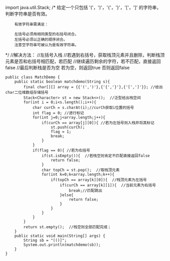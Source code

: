 import java.util.Stack;
/*
给定一个只包括 '('，')'，'{'，'}'，'['，']' 的字符串，判断字符串是否有效。

        有效字符串需满足：
    
        左括号必须用相同类型的右括号闭合。
        左括号必须以正确的顺序闭合。
        注意空字符串可被认为是有效字符串。
*/
//解决方法：
//左括号入栈
//若遇到右括号，获取栈顶元素并且删除，判断栈顶元素是否和右括号相匹配，若匹配
//继续遍历剩余的字符，若不匹配，直接返回false
//最后判断栈是否为空 若为空，则返回true 否则返回false

```
public class MatchDemo {
    public static boolean matchdemo(String s){
        final char[][] array = {{'(',')'},{'{','}'},{'[',']'}}; //给出char二位维数组存储括号
        Stack<Character> st = new Stack<>();  //泛型给出栈空间
        for(int i = 0;i<s.length();i++){
            char curCh = s.charAt(i);//curCh获取i位置的括号
            int flag = 0; //进行标记
            for(int j=0;j<array.length;j++){
                if(curCh == array[j][0]){ //若为左括号则入栈并将其标记
                    st.push(curCh);
                    flag = 1;
                    break;
                }
            }
            if(flag == 0){ //若为右括号
                if(st.isEmpty()){  //若栈空则肯定不匹配直接返回false
                    return false;
                }
                char topCh = st.pop();  //取栈顶元素
                for(int k=0;k<array.length;k++){
                    if(topCh == array[k][0]){  //栈顶元素为左括号
                        if(curCh == array[k][1]){  //当前元素为右括号
                            break;//匹配跳出
                        }else{
                            return false;
                        }
                    }
                }
            }
        }
        return st.empty();  //栈空则全部匹配完成；
    }
    public static void main(String[] args) {
        String sb = "(()]";
        System.out.println(matchdemo(sb));
    }
}
```


